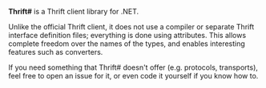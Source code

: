 **Thrift#** is a Thrift client library for .NET.

Unlike the official Thrift client, it does not use a compiler or separate Thrift interface definition files; everything is done using attributes. This allows complete freedom over the names of the types, and enables interesting features such as converters.

If you need something that Thrift# doesn't offer (e.g. protocols, transports), feel free to open an issue for it, or even code it yourself if you know how to.
